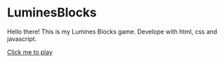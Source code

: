 # LuminesBlocks

Hello there! This is my Lumines Blocks game.
Develope with html, css and javascript.

[ Click me to play ](https://wangny.github.io/LuminesBlocks/)
